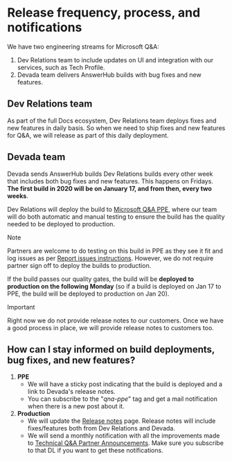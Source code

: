 # Release frequency, process, and notifications

We have two engineering streams for Microsoft Q&A:

1. Dev Relations team to include updates on UI and integration with our services, such as Tech Profile.
2. Devada team delivers AnswerHub builds with bug fixes and new features.

## Dev Relations team

As part of the full Docs ecosystem, Dev Relations team deploys fixes and new features in daily basis. So when we need to ship fixes and new features for Q&A, we will release as part of this daily deployment.

## Devada team

Devada sends AnswerHub builds Dev Relations builds every other week that includes both bug fixes and new features. This happens on Fridays. **The first build in 2020 will be on January 17, and from then, every two weeks**.

Dev Relations will deploy the build to [Microsoft Q&A PPE](https://ppe.docs.microsoft.com/answers/index.html), where our team will do both automatic and manual testing to ensure the build has the quality needed to be deployed to production.

> [!NOTE]
> Partners are welcome to do testing on this build in PPE as they see it fit and log issues as per [Report issues instructions](report-issues.md). However, we do not require partner sign off to deploy the builds to production.

If the build passes our quality gates, the build will be **deployed to production on the following Monday** (so if a build is deployed on Jan 17 to PPE, the build will be deployed to production on Jan 20).

> [!IMPORTANT]
> Right now we do not provide release notes to our customers. Once we have a good process in place, we will provide release notes to customers too.

## How can I stay informed on build deployments, bug fixes, and new features?

1. **PPE**
    - We will have a sticky post indicating that the build is deployed and a link to Devada's release notes.
    - You can subscribe to the "*qna-ppe*" tag and get a mail notification when there is a new post about it. 
2. **Production**
    - We will update the [Release notes](platform-improvements.md) page. Release notes will include fixes/features both from Dev Relations and Devada.
    - We will send a monthly notification with all the improvements made to [Technical Q&A Partner Announcements](devrelannouncetechqa@microsoft.com). Make sure you subscribe to that DL if you want to get these notifications. 